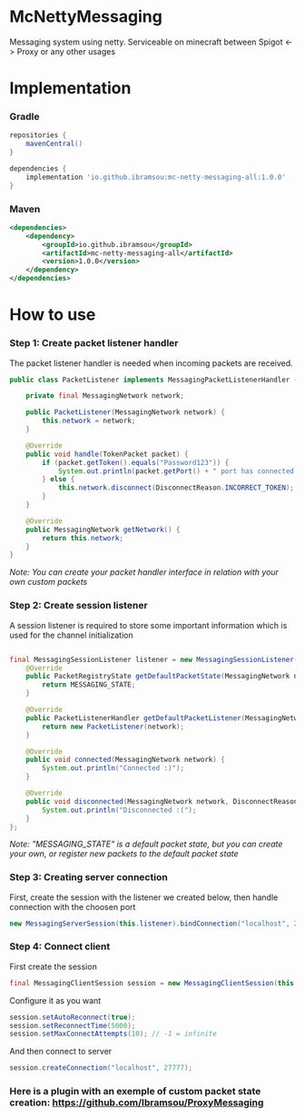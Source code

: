 # McNettyMessaging
Messaging system using netty. Serviceable on minecraft between Spigot &lt;-> Proxy or any other usages
# Implementation
### Gradle
```gradle
repositories {
    mavenCentral()
}

dependencies {
    implementation 'io.github.ibramsou:mc-netty-messaging-all:1.0.0'
}
```
### Maven
```xml
<dependencies>
    <dependency>
        <groupId>io.github.ibramsou</groupId>
        <artifactId>mc-netty-messaging-all</artifactId>
        <version>1.0.0</version>
    </dependency>
</dependencies>
```
# How to use
### Step 1: Create packet listener handler
The packet listener handler is needed when incoming packets are received.
```java
public class PacketListener implements MessagingPacketListenerHandler {

    private final MessagingNetwork network;

    public PacketListener(MessagingNetwork network) {
        this.network = network;
    }

    @Override
    public void handle(TokenPacket packet) {
        if (packet.getToken().equals("Password123")) {
            System.out.println(packet.getPort() + " port has connected !");
        } else {
            this.network.disconnect(DisconnectReason.INCORRECT_TOKEN);
        }
    }

    @Override
    public MessagingNetwork getNetwork() {
        return this.network;
    }
}
```
*Note: You can create your packet handler interface in relation with your own custom packets*
### Step 2: Create session listener
A session listener is required to store some important information which is used for the channel initialization
```java

final MessagingSessionListener listener = new MessagingSessionListener() {
    @Override
    public PacketRegistryState getDefaultPacketState(MessagingNetwork network) {
        return MESSAGING_STATE;
    }

    @Override
    public PacketListenerHandler getDefaultPacketListener(MessagingNetwork network) {
        return new PacketListener(network);
    }

    @Override
    public void connected(MessagingNetwork network) {
        System.out.println("Connected :)");
    }

    @Override
    public void disconnected(MessagingNetwork network, DisconnectReason reason, Throwable cause) {
        System.out.println("Disconnected :(");
    }
};
```
*Note: "MESSAGING_STATE" is a default packet state, but you can create your own, or register new packets to the default packet state*
### Step 3: Creating server connection
First, create the session with the listener we created below, then handle connection with the choosen port
```java
new MessagingServerSession(this.listener).bindConnection("localhost", 27777);
```
### Step 4: Connect client
First create the session
```java
final MessagingClientSession session = new MessagingClientSession(this.listener);
```
Configure it as you want
```java
session.setAutoReconnect(true);
session.setReconnectTime(5000);
session.setMaxConnectAttempts(10); // -1 = infinite
```
And then connect to server
```java
session.createConnection("localhost", 27777);
```

### Here is a plugin with an exemple of custom packet state creation: https://github.com/Ibramsou/ProxyMessaging

